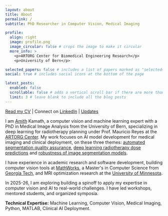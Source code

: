 ```yaml
---
layout: about
title: About
permalink: /
subtitle: PhD Researcher in Computer Vision, Medical Imaging

profile:
  align: right
  image: profile.png
  image_circular: false # crops the image to make it circular
  more_info: >
    <p>ARTORG Center for Biomedical Engineering Research</p>
    <p>University of Bern</p>

selected_papers: false # includes a list of papers marked as "selected={true}"
social: true # includes social icons at the bottom of the page

latest_posts:
  enabled: false
  scrollable: false # adds a vertical scroll bar if there are more than 3 new posts items
  limit: 3 # leave blank to include all the blog posts
---
```


[Read my CV](../assets/pdf/amithjkamath_cv.pdf) | Connect on [LinkedIn](https://www.linkedin.com/in/amithjkamath/) | [Updates](/news/)

I am [Amith](https://en.wikipedia.org/wiki/Amit) Kamath, a computer vision and machine learning expert with a PhD in Medical Image Analysis from the University of Bern, specializing in deep learning for radiotherapy planning under Prof. Mauricio Reyes at the [ARTORG Center](https://www.artorg.unibe.ch). My work focuses on AI model development for medical imaging and clinical deployment, on these three themes: [automated segmentation quality assurance](/projects/thesis-contour-correction-qualitative-analysis), [deep learning radiotherapy dose predictions](/projects/thesis-dose-prediction-for-contour-evaluation) and [robustness of image segmentation models](/projects/thesis-robustness-of-image-segmentation-models).

I have experience in academic research and software development, building computer vision tools at [MathWorks](https://www.mathworks.com/products/computer-vision.html), a Master's in Computer Science from [Georgia Tech](https://omscs.gatech.edu), and MRI optimization research at the [University of Minnesota](https://www.ece.umn.edu).

In 2025-26, I am exploring building a spinoff to apply my expertise in computer vision and AI to real-world challenges. I have led workshops, mentored students, and organized symposia.

**Technical Expertise:** Machine Learning, Computer Vision, Medical Imaging, Python, MATLAB, Clinical AI Deployment.